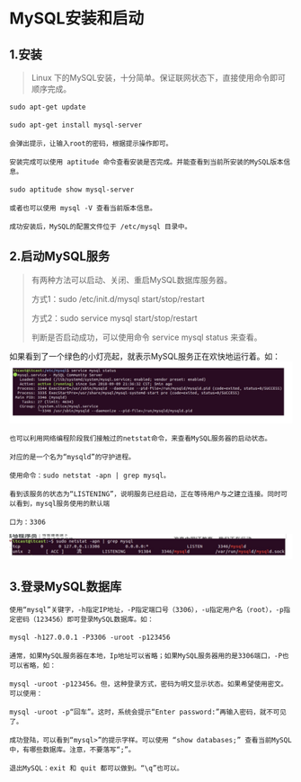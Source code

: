 # MySQL安装和启动 

## 1.安装

> Linux 下的MySQL安装，十分简单。保证联网状态下，直接使用命令即可顺序完成。

```shell
sudo apt-get update 

sudo apt-get install mysql-server

会弹出提示，让输入root的密码，根据提示操作即可。

安装完成可以使用 aptitude 命令查看安装是否完成。并能查看到当前所安装的MySQL版本信息。

sudo aptitude show mysql-server

或者也可以使用 mysql -V 查看当前版本信息。

成功安装后，MySQL的配置文件位于 /etc/mysql 目录中。

```

## 2.启动MySQL服务

> 有两种方法可以启动、关闭、重启MySQL数据库服务器。</br>
> 
>方式1：sudo /etc/init.d/mysql start/stop/restart  
>
>方式2：sudo service mysql start/stop/restart
>
>判断是否启动成功，可以使用命令 service mysql status 来查看。

如果看到了一个绿色的小灯亮起，就表示MySQL服务正在欢快地运行着。如：
![1569080857960](./assets/1569080857960.png)

```shell
也可以利用网络编程阶段我们接触过的netstat命令，来查看MySQL服务器的启动状态。

对应的是一个名为“mysqld”的守护进程。

使用命令：sudo netstat -apn | grep mysql。

看到该服务的状态为“LISTENING”，说明服务已经启动，正在等待用户与之建立连接。同时可以看到，mysql服务使用的默认端

口为：3306
```
![1569080989978](./assets/1569080989978.png)

## 3.登录MySQL数据库

```shell
使用“mysql”关键字，-h指定IP地址，-P指定端口号（3306），-u指定用户名（root），-p指定密码（123456）即可登录MySQL数据库。如：

mysql -h127.0.0.1 -P3306 -uroot -p123456

通常，如果MySQL服务器在本地，Ip地址可以省略；如果MySQL服务器用的是3306端口，-P也可以省略，如：

mysql -uroot -p123456。但，这种登录方式，密码为明文显示状态。如果希望使用密文。可以使用：

mysql -uroot -p“回车”。这时，系统会提示“Enter password:”再输入密码，就不可见了。

成功登陆，可以看到“mysql>”的提示字样。可以使用 “show databases;” 查看当前MySQL中，有哪些数据库。注意，不要落写“;”。

退出MySQL：exit 和 quit 都可以做到。“\q”也可以。

```
